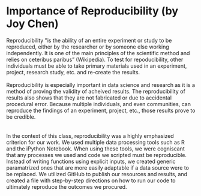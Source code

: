 Importance of Reproducibility (by Joy Chen)
========================
Reproducibility "is the ability of an entire experiment or study to be reproduced, either by the researcher or by someone else working independently. It is one of the main principles of the scientific method and relies on ceteribus paribus” (Wikipedia). To test for repoducibility, other individuals must be able to take primary materials used in an experiment, project, research study, etc. and re-create the results. 
<br><br>
Reproducibility is especially important in data science and research as it is a method of proving the validity of acheived results.  The reproducibility of results also shows that they are not fabricated or due to accidental procedural error. Because multiple individuals, and even communities, can reproduce the findings of an experiment, project, etc., those results prove to be credible.  
<br><br>
In the context of this class, reproducibility was a highly emphasized criterion for our work. We used multiple data processing tools such as R and the iPython Notebook. When using these tools, we were cogniscant that any processes we used and code we scripted must be reproducible. Instead of writing functions using explicit inputs, we created generic paramatrized ones that are more easily adaptable if a data source were to be replaced. We utilized GitHub to publish our resources and results, and created a file with step-by-step directions on how to run our code to ultimately reproduce the outcomes we procured.
